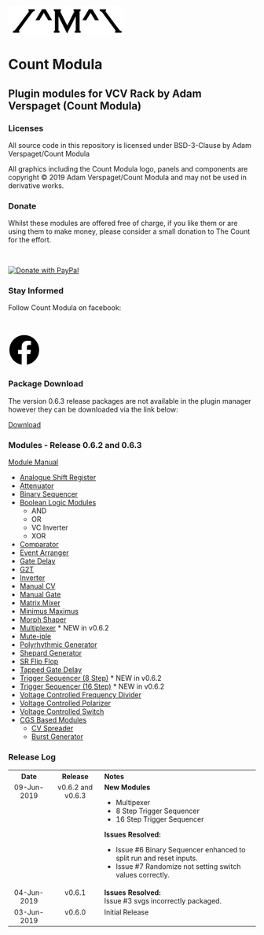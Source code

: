 ![alt text](./img/CountModulaLogo.png "Count Modula")
<h1>Count Modula</h1>
<h2>Plugin modules for VCV Rack by Adam Verspaget (Count Modula)</h2>

<h3>Licenses</h3>

All source code in this repository is licensed under BSD-3-Clause by Adam Verspaget/Count Modula

All graphics including the Count Modula logo, panels and components are copyright © 2019 Adam Verspaget/Count Modula and may not be used in derivative works.

<h3>Donate</h3>
Whilst these modules are offered free of charge, if you like them or are using them to make money, please consider a small donation to The Count for the effort.
<p>&nbsp</p>
<a href="https://www.paypal.me/CountModula" target="_donate"><img src="https://www.paypalobjects.com/en_AU/i/btn/btn_donateCC_LG.gif" border="0" alt="Donate with PayPal"/></a>

<h3>Stay Informed</h3>
Follow Count Modula on facebook:
<p>&nbsp</p>
<a href="https://www.facebook.com/CountModula/"><img src="./img/facebook.png" alt="Count Modula on facebook"></a>

<h3>Package Download</h3>
The version 0.6.3 release packages are not available in the plugin manager however they can be downloaded via the link below:

<a href="https://github.com/countmodula/VCVRackPlugins/tree/V0.6">Download</a>

<h3>Modules - Release 0.6.2 and 0.6.3</h3>

<a href="MANUAL.md">Module Manual</a>

<ul>
<li><a href="./MANUAL.md#ASR">Analogue Shift Register</a>
<li><a href="./MANUAL.md#Attenuator">Attenuator</a>
<li><a href="./MANUAL.md#BinarySequencer">Binary Sequencer</a>
<li><a href="./MANUAL.md#BooleanLogic">Boolean Logic Modules</a>
	<ul>
		<li>AND
		<li>OR
		<li>VC Inverter
		<li>XOR
	</ul>
<li><a href="./MANUAL.md#Comparator">Comparator</a>
<li><a href="./MANUAL.md#EventArranger">Event Arranger</a>
<li><a href="./MANUAL.md#GateDelay">Gate Delay</a>
<li><a href="./MANUAL.md#G2T">G2T</a>
<li><a href="./MANUAL.md#Inverter">Inverter</a>
<li><a href="./MANUAL.md#ManualCV">Manual CV</a>
<li><a href="./MANUAL.md#ManualGate">Manual Gate</a>
<li><a href="./MANUAL.md#MatrixMixer">Matrix Mixer</a>
<li><a href="./MANUAL.md#MinimusMaximus">Minimus Maximus</a>
<li><a href="./MANUAL.md#MorphShaper">Morph Shaper</a>
<li><a href="./MANUAL.md#Multiplexer">Multiplexer</a> * NEW in v0.6.2
<li><a href="./MANUAL.md#Mute-iple">Mute-iple</a>
<li><a href="./MANUAL.md#PolyrhythmicGenerator">Polyrhythmic Generator</a>
<li><a href="./MANUAL.md#ShepardGenerator">Shepard Generator</a>
<li><a href="./MANUAL.md#SRFlipFlop">SR Flip Flop</a>
<li><a href="./MANUAL.md#TappedGateDelay">Tapped Gate Delay</a>
<li><a href="./MANUAL.md#TriggerSequencer8">Trigger Sequencer (8 Step)</a> * NEW in v0.6.2
<li><a href="./MANUAL.md#TriggerSequencer16">Trigger Sequencer (16 Step)</a> * NEW in v0.6.2
<li><a href="./MANUAL.md#VCFrequencyDivider">Voltage Controlled Frequency Divider</a>
<li><a href="./MANUAL.md#VCPolarizer">Voltage Controlled Polarizer</a>
<li><a href="./MANUAL.md#VCSwitch">Voltage Controlled Switch</a>
<li><a href="./MANUAL.md#CGS">CGS Based Modules</a>
	<ul>
		<li><a href="./MANUAL.md#CVSpreader">CV Spreader</a>
		<li><a href="./MANUAL.md#BurstGenerator">Burst Generator</a>
	</ul>
</ul>

<h3>Release Log</h3>
<table>
	<tr valign="top">
		<th align="center">Date</th>
		<th align="center">Release</th>
		<th align="left">Notes</th>
	</tr>
	<tr valign="top">
		<td align="center">09-Jun-2019</td>
		<td align="center">v0.6.2 and v0.6.3</td>
		<td align="left">
			<b>New Modules</b><br/>
			<ul>
				<li>Multipexer
				<li>8 Step Trigger Sequencer
				<li>16 Step Trigger Sequencer
			</ul>
			<b>Issues Resolved:</b><br/>
			<ul>
				<li>Issue #6 Binary Sequencer enhanced to split run and reset inputs.
				<li>Issue #7 Randomize not setting switch values correctly.
			</ul>
		</td>
	</tr>
	<tr valign="top">
		<td align="center">04-Jun-2019</td>
		<td align="center">v0.6.1</td>
		<td align="left">
			<b>Issues Resolved:</b><br/>
			Issue #3 svgs incorrectly packaged.<br/>
		</td>
	</tr>
	<tr valign="top">
		<td align="center">03-Jun-2019</td>
		<td align="center">v0.6.0</td>
		<td>Initial Release</td></tr>
</table>



